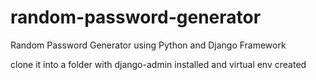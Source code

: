 # random-password-generator
Random Password Generator using Python and Django Framework

clone it into a folder with django-admin installed and virtual env created
